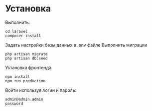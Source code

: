 # Установка

Выполнить:
```
cd laravel
composer install
```

Задать настройки базы данных в .env файле
Выполнить миграции
```
php artisan migrate
php artisan db:seed
```

Установка фронтенда
```
npm install
npm run production
```

Войти используя логин и пароль:
```
admin@admin.admin
password
```